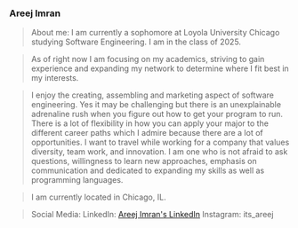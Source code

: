 ### Areej Imran

>About me: I am currently a sophomore at Loyola University Chicago studying Software Engineering. 
I am in the class of 2025. 

>As of right now I am focusing on my academics, striving to gain experience and expanding my network to determine where I fit best in my interests. 

>I enjoy the creating, assembling and marketing aspect of software engineering. Yes it may be challenging but there is an unexplainable adrenaline rush when you figure out how to get your program to run. There is a lot of flexibility in how you can apply your major to the different career paths which I admire because there are a lot of opportunities. I want to travel while working for a company that values diversity, team work, and innovation. I am one who is not afraid to ask questions, willingness to learn new approaches, emphasis on communication and dedicated to expanding my skills as well as programming languages. 


>I am currently located in Chicago, IL. 


>Social Media:
>LinkedIn: [Areej Imran's LinkedIn](www.linkedin.com/in/areej-imran-791b4a22a)
>Instagram: its_areej 

